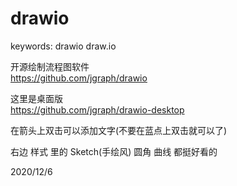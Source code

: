# drawio

keywords: drawio draw.io  

开源绘制流程图软件  
https://github.com/jgraph/drawio  

这里是桌面版  
https://github.com/jgraph/drawio-desktop  

在箭头上双击可以添加文字(不要在蓝点上双击就可以了)  

右边 样式 里的 Sketch(手绘风) 圆角 曲线 都挺好看的  


2020/12/6  
